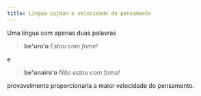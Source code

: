 ```yaml
---
title: Língua Lojban e velocidade do pensamento
---
```


<div class="lojbo simple_blockquotes"></div>

Uma língua com apenas duas palavras

> **be'uro'o**
> _Estou com fome!_

e

> **be'unairo'o**
> _Não estou com fome!_

provavelmente proporcionaria a maior velocidade do pensamento.